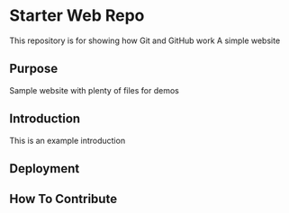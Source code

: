 # Starter Web Repo

This repository is for showing how Git and GitHub work
A simple website

## Purpose

Sample website with plenty of files for demos

## Introduction
This is an example introduction

## Deployment

## How To Contribute